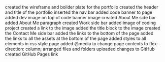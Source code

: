 created the wireframe and boilder plate for the portfolio
created the header and title of the portfolio
inserted the nav bar
added code banner to page
added dev image on top of code banner image
created About Me side bar
added About Me paragraph
created Work side bar
added image of coding project
created a link to the image
added the title block to the image
created the Contact Me side bar
added the links to the bottom of the page
added the links to all the assets at the bottom of the page
added styles to all elements in css style page
added @media to change page contents to flex-direction: column;
arranged files and folders
uploaded changes to GitHub
created GitHub Pages link
